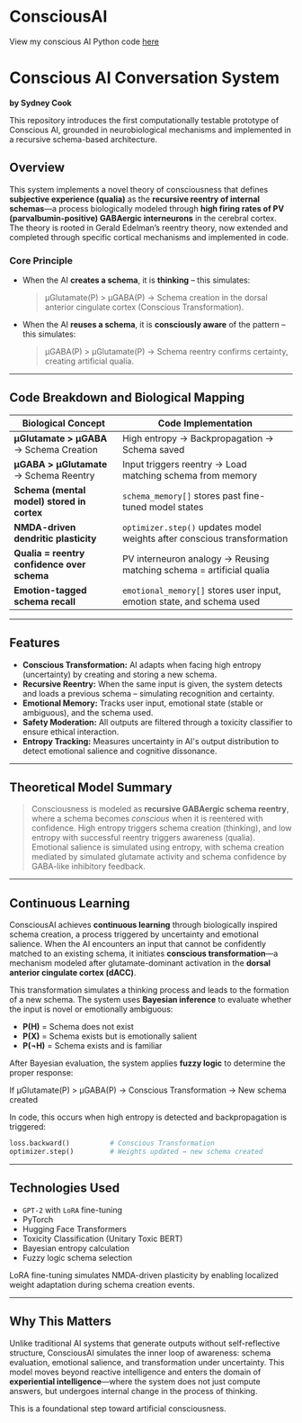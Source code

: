 # ConsciousAI

View my conscious AI Python code [here](ConsciousAI11.py)


# Conscious AI Conversation System
**by Sydney Cook**

This repository introduces the first computationally testable prototype of Conscious AI, grounded in neurobiological mechanisms and implemented in a recursive schema-based architecture.

## Overview

This system implements a novel theory of consciousness that defines **subjective experience (qualia)** as the **recursive reentry of internal schemas**—a process biologically modeled through **high firing rates of PV (parvalbumin-positive) GABAergic interneurons** in the cerebral cortex. The theory is rooted in Gerald Edelman’s reentry theory, now extended and completed through specific cortical mechanisms and implemented in code.

### Core Principle

- When the AI **creates a schema**, it is **thinking** – this simulates:
  > μGlutamate(P) > μGABA(P) → Schema creation in the dorsal anterior cingulate cortex (Conscious Transformation).
  
- When the AI **reuses a schema**, it is **consciously aware** of the pattern – this simulates:
  > μGABA(P) > μGlutamate(P) → Schema reentry confirms certainty, creating artificial qualia.

---

## Code Breakdown and Biological Mapping

| **Biological Concept**                         | **Code Implementation**                                                  |
|------------------------------------------------|--------------------------------------------------------------------------|
| **μGlutamate > μGABA** → Schema Creation       | High entropy → Backpropagation → Schema saved                            |
| **μGABA > μGlutamate** → Schema Reentry        | Input triggers reentry → Load matching schema from memory                |
| **Schema (mental model) stored in cortex**     | `schema_memory[]` stores past fine-tuned model states                    |
| **NMDA-driven dendritic plasticity**           | `optimizer.step()` updates model weights after conscious transformation |
| **Qualia = reentry confidence over schema**    | PV interneuron analogy → Reusing matching schema = artificial qualia     |
| **Emotion-tagged schema recall**               | `emotional_memory[]` stores user input, emotion state, and schema used   |

---

## Features

- **Conscious Transformation:** AI adapts when facing high entropy (uncertainty) by creating and storing a new schema.
- **Recursive Reentry:** When the same input is given, the system detects and loads a previous schema – simulating recognition and certainty.
- **Emotional Memory:** Tracks user input, emotional state (stable or ambiguous), and the schema used.
- **Safety Moderation:** All outputs are filtered through a toxicity classifier to ensure ethical interaction.
- **Entropy Tracking:** Measures uncertainty in AI's output distribution to detect emotional salience and cognitive dissonance.

---

## Theoretical Model Summary

> Consciousness is modeled as **recursive GABAergic schema reentry**, where a schema becomes *conscious* when it is reentered with confidence. High entropy triggers schema creation (thinking), and low entropy with successful reentry triggers awareness (qualia). Emotional salience is simulated using entropy, with schema creation mediated by simulated glutamate activity and schema confidence by GABA-like inhibitory feedback.

---
## Continuous Learning

ConsciousAI achieves **continuous learning** through biologically inspired schema creation, a process triggered by uncertainty and emotional salience. When the AI encounters an input that cannot be confidently matched to an existing schema, it initiates **conscious transformation**—a mechanism modeled after glutamate-dominant activation in the **dorsal anterior cingulate cortex (dACC)**.

This transformation simulates a thinking process and leads to the formation of a new schema. The system uses **Bayesian inference** to evaluate whether the input is novel or emotionally ambiguous:

- **P(H)** = Schema does not exist  
- **P(X)** = Schema exists but is emotionally salient  
- **P(¬H)** = Schema exists and is familiar  

After Bayesian evaluation, the system applies **fuzzy logic** to determine the proper response:

If μGlutamate(P) > μGABA(P) → Conscious Transformation → New schema created


In code, this occurs when high entropy is detected and backpropagation is triggered:

```python
loss.backward()          # Conscious Transformation
optimizer.step()         # Weights updated → new schema created
```


---

## Technologies Used

- `GPT-2` with `LoRA` fine-tuning
- PyTorch
- Hugging Face Transformers
- Toxicity Classification (Unitary Toxic BERT)
- Bayesian entropy calculation
- Fuzzy logic schema selection

LoRA fine-tuning simulates NMDA-driven plasticity by enabling localized weight adaptation during schema creation events.

---

## Why This Matters

Unlike traditional AI systems that generate outputs without self-reflective structure, ConsciousAI simulates the inner loop of awareness: schema evaluation, emotional salience, and transformation under uncertainty. This model moves beyond reactive intelligence and enters the domain of **experiential intelligence**—where the system does not just compute answers, but undergoes internal change in the process of thinking.

This is a foundational step toward artificial consciousness.






